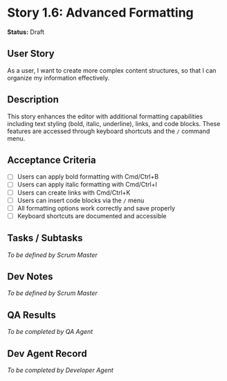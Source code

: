 # Story 1.6: Advanced Formatting

**Status:** Draft

## User Story

As a user, I want to create more complex content structures, so that I can organize my information effectively.

## Description

This story enhances the editor with additional formatting capabilities including text styling (bold, italic, underline), links, and code blocks. These features are accessed through keyboard shortcuts and the `/` command menu.

## Acceptance Criteria

- [ ] Users can apply bold formatting with Cmd/Ctrl+B
- [ ] Users can apply italic formatting with Cmd/Ctrl+I
- [ ] Users can create links with Cmd/Ctrl+K
- [ ] Users can insert code blocks via the `/` menu
- [ ] All formatting options work correctly and save properly
- [ ] Keyboard shortcuts are documented and accessible

## Tasks / Subtasks

_To be defined by Scrum Master_

## Dev Notes

_To be defined by Scrum Master_

## QA Results

_To be completed by QA Agent_

## Dev Agent Record

_To be completed by Developer Agent_
